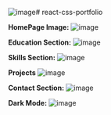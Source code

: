 ![image](https://github.com/user-attachments/assets/47ca80bc-0c14-40e8-b4ac-a7fa93505d01)# react-css-portfolio

**HomePage Image:**
![image](https://github.com/user-attachments/assets/4ea604f2-4470-4bec-9f06-5a16fe9967f4)

**Education Section:**
![image](https://github.com/user-attachments/assets/783b98f8-2574-4e1d-82ec-b00cf5a4f453)

**Skills Section:**
![image](https://github.com/user-attachments/assets/77566332-c2ef-47b9-839a-d0859363f94a)

**Projects**
![image](https://github.com/user-attachments/assets/ef8176f4-9a1e-4b24-b06e-8723273f7629)

**Contact Section:**
![image](https://github.com/user-attachments/assets/daec0644-0ef9-4ea9-92fe-55bcc7016e73)

**Dark Mode:**
![image](https://github.com/user-attachments/assets/e3e15b62-71cc-4b60-aaba-2915248eda6d)
